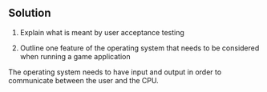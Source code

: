 ## Solution

1. Explain what is meant by user acceptance testing

  
2. Outline one feature of the operating system that needs to be considered when running a game application 

The operating system needs to have input and output in order to communicate between the user and the CPU. 
